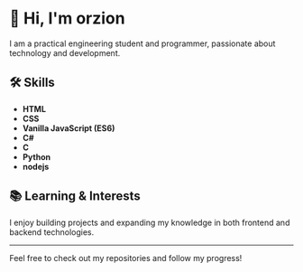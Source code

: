 # 👋 Hi, I'm orzion

I am a practical engineering student and programmer, passionate about technology and development.

## 🛠️ Skills
- **HTML**
- **CSS**
- **Vanilla JavaScript (ES6)**
- **C#**
- **C**
- **Python**
- **nodejs**

## 📚 Learning & Interests
I enjoy building projects and expanding my knowledge in both frontend and backend technologies.

---

Feel free to check out my repositories and follow my progress!
